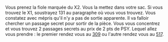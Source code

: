 Vous prenez la fiole marquée du X2. Vous la mettez dans votre sac. Si vous trouvez le X1, soustrayez 131 au paragraphe où vous vous trouvez. Vous constatez avec mépris qu'il n'y a pas de sortie apparente. Il va falloir chercher un passage secret pour sortir de la pièce. Vous vous concentrez et vous trouvez 2 passages secrets au prix de 2 pts de PSY. Lequel allez vous prendre : le premier rendez vous au [309](309) ou l'autre rendez vous au [517](517).